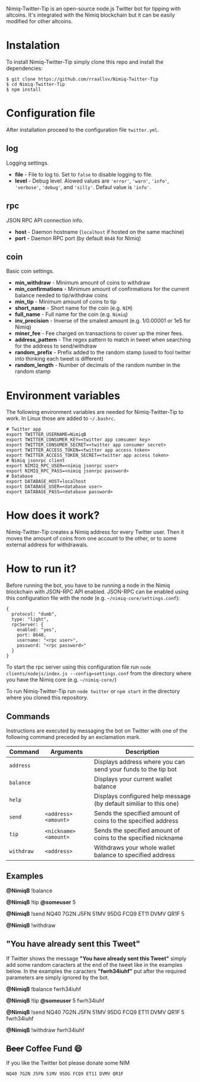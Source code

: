 Nimiq-Twitter-Tip is an open-source node.js Twitter bot for tipping with altcoins. It's integrated with the Nimiq blockchain but it can be easily modified for other altcoins. 

# Instalation
To install Nimiq-Twitter-Tip simply clone this repo and install the dependencies:
```
$ git clone https://github.com/rraallvv/Nimiq-Twitter-Tip
$ cd Nimiq-Twitter-Tip
$ npm install
```

# Configuration file
After installation proceed to the configuration file `twitter.yml`.

## log
Logging settings.
* **file** - File to log to. Set to `false` to disable logging to file.
* **level** - Debug level. Alowed values are `'error'`, `'warn'`, `'info'`, `'verbose'`, `'debug'`, and `'silly'`. Defaul value is `'info'`.

## rpc
JSON RPC API connection info.
* **host** - Daemon hostname (`localhost` if hosted on the same machine)
* **port** - Daemon RPC port (by default `8648` for Nimiq)

## coin
Basic coin settings.
* **min_withdraw** - Minimum amount of coins to withdraw
* **min_confirmations** - Minimum amount of confirmations for the current balance needed to tip/withdraw coins
* **min_tip** - Minimum amount of coins to tip
* **short_name** - Short name for the coin (e.g. `NIM`)
* **full_name** - Full name for the coin (e.g. `Nimiq`)
* **inv_precision** - Inverse of the smalest amount (e.g. 1/0.00001 or 1e5 for Nimiq)
* **miner_fee** - Fee charged on transactions to cover up the miner fees.
* **address_pattern** - The regex pattern to match in tweet when searching for the address to send/withdraw
* **random_prefix** - Prefix added to the random stamp (used to fool twitter into thinking each tweet is different) 
* **random_length** - Number of decimals of the random number in the random stamp

# Environment variables
The following environment variables are needed for Nimiq-Twitter-Tip to work. In Linux those are added to `~/.bashrc`.
```
# Twitter app
export TWITTER_USERNAME=NimiqB
export TWITTER_CONSUMER_KEY=<twitter app comsumer key>
export TWITTER_CONSUMER_SECRET=<twitter app consumer secret>
export TWITTER_ACCESS_TOKEN=<twitter app access token>
export TWITTER_ACCESS_TOKEN_SECRET=<twitter app access token>
# Nimiq jsonrpc client
export NIMIQ_RPC_USER=<nimiq jsonrpc user>
export NIMIQ_RPC_PASS=<nimiq jsonrpc password>
# Database
export DATABASE_HOST=localhost
export DATABASE_USER=<database user>
export DATABASE_PASS=<database password>
```

# How does it work?
Nimiq-Twitter-Tip creates a Nimiq address for every Twitter user. Then it moves the amount of coins from one account to the other, or to some external address for withdrawals.

# How to run it?
Before running the bot, you have to be running a node in the Nimiq blockchain with JSON-RPC API enabled. JSON-RPC can be enabled using this configuration file with the node (e.g. `~/nimiq-core/settings.conf`):
```
{
  protocol: "dumb",
  type: "light",
  rpcServer: {
    enabled: "yes",
    port: 8648,
    username: "<rpc user>",
    password: "<rpc password>"
  }
}
```
To start the rpc server using this configuration file run `node clients/nodejs/index.js --config=settings.conf` from the directory where you have the Nimiq core (e.g. `~/nimiq-core/`)

To run Nimiq-Twitter-Tip run `node twitter` or `npm start` in the directory where you cloned this repository.

## Commands

Instructions are executed by messaging the bot on Twitter with one of the following command preceded by an exclamation mark.

| **Command** | **Arguments**     | **Description**
|-------------|-------------------|--------------------------------------------------------------------
| `address`   |                      | Displays address where you can send your funds to the tip bot
| `balance`   |                      | Displays your current wallet balance
| `help`      |                      | Displays configured help message (by default similiar to this one)
| `send`      | `<address> <amount>` | Sends the specified amount of coins to the specified address
| `tip`       | `<nickname> <amount>`    | Sends the specified amount of coins to the specified nickname
| `withdraw`  | `<address>`          | Withdraws your whole wallet balance to specified address

## Examples

**@NimiqB** !balance

**@NimiqB** !tip **@someuser** 5

**@NimiqB** !send NQ40 7G2N J5FN 51MV 95DG FCQ9 ET11 DVMV QR1F 5

**@NimiqB** !withdraw

## "You have already sent this Tweet"

If Twitter shows the message **"You have already sent this Tweet"** simply add some random caracters at the end of the tweet like in the examples below. In the examples the caracters **"fwrh34iuhf"** put after the required parameters are simply ignored by the bot.

**@NimiqB** !balance fwrh34iuhf

**@NimiqB** !tip **@someuser** 5 fwrh34iuhf

**@NimiqB** !send NQ40 7G2N J5FN 51MV 95DG FCQ9 ET11 DVMV QR1F 5 fwrh34iuhf

**@NimiqB** !withdraw fwrh34iuhf

## ~~Beer~~ Coffee Fund 😄

If you like the Twitter bot please donate some NIM 
```
NQ40 7G2N J5FN 51MV 95DG FCQ9 ET11 DVMV QR1F
```